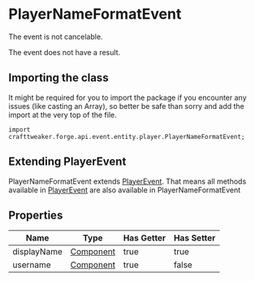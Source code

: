 # PlayerNameFormatEvent

The event is not cancelable.

The event does not have a result.

## Importing the class

It might be required for you to import the package if you encounter any issues (like casting an Array), so better be safe than sorry and add the import at the very top of the file.
```zenscript
import crafttweaker.forge.api.event.entity.player.PlayerNameFormatEvent;
```


## Extending PlayerEvent

PlayerNameFormatEvent extends [PlayerEvent](/forge/api/event/entity/player/PlayerEvent). That means all methods available in [PlayerEvent](/forge/api/event/entity/player/PlayerEvent) are also available in PlayerNameFormatEvent

## Properties

|    Name     |                   Type                   | Has Getter | Has Setter |
|-------------|------------------------------------------|------------|------------|
| displayName | [Component](/vanilla/api/text/Component) | true       | true       |
| username    | [Component](/vanilla/api/text/Component) | true       | false      |

